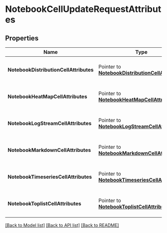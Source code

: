 # NotebookCellUpdateRequestAttributes

## Properties

Name | Type | Description | Notes
---- | ---- | ----------- | ------
**NotebookDistributionCellAttributes** | Pointer to [**NotebookDistributionCellAttributes**](NotebookDistributionCellAttributes.md) | A pointer to the appropriate element. |
**NotebookHeatMapCellAttributes** | Pointer to [**NotebookHeatMapCellAttributes**](NotebookHeatMapCellAttributes.md) | A pointer to the appropriate element. |
**NotebookLogStreamCellAttributes** | Pointer to [**NotebookLogStreamCellAttributes**](NotebookLogStreamCellAttributes.md) | A pointer to the appropriate element. |
**NotebookMarkdownCellAttributes** | Pointer to [**NotebookMarkdownCellAttributes**](NotebookMarkdownCellAttributes.md) | A pointer to the appropriate element. |
**NotebookTimeseriesCellAttributes** | Pointer to [**NotebookTimeseriesCellAttributes**](NotebookTimeseriesCellAttributes.md) | A pointer to the appropriate element. |
**NotebookToplistCellAttributes** | Pointer to [**NotebookToplistCellAttributes**](NotebookToplistCellAttributes.md) | A pointer to the appropriate element. |


[[Back to Model list]](../README.md#documentation-for-models) [[Back to API list]](../README.md#documentation-for-api-endpoints) [[Back to README]](../README.md)



